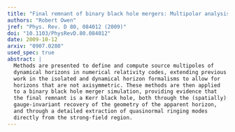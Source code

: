 ```yaml
---
title: "Final remnant of binary black hole mergers: Multipolar analysis"
authors: "Robert Owen"
jref: "Phys. Rev. D 80, 084012 (2009)"
doi: "10.1103/PhysRevD.80.084012"
date: 2009-10-12
arxiv: "0907.0280"
used_spec: true
abstract: |
  Methods are presented to define and compute source multipoles of
  dynamical horizons in numerical relativity codes, extending previous
  work in the isolated and dynamical horizon formalisms to allow for
  horizons that are not axisymmetric. These methods are then applied
  to a binary black hole merger simulation, providing evidence that
  the final remnant is a Kerr black hole, both through the (spatially)
  gauge-invariant recovery of the geometry of the apparent horizon,
  and through a detailed extraction of quasinormal ringing modes
  directly from the strong-field region.
---
```

